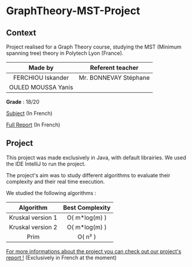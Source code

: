# GraphTheory-MST-Project

## Context
Project realised for a Graph Theory course, studying the MST (Minimum spanning tree) theory in Polytech Lyon (France).

|**Made by**|**Referent teacher**|
|:-:|:-:|
|FERCHIOU Iskander|Mr. BONNEVAY Stéphane|
|OULED MOUSSA Yanis|

**Grade** : 18/20

[Subject](Report/Projet_ArbresRecouvrants.pdf) (In French)

[Full Report](Report/Rapport_Ferchiou_Ouled_Moussa.pdf) (In French)

## Project
This project was made exclusively in Java, with default librairies.
We used the IDE IntelliJ to run the project.

The project's aim was to study different algorithms to evaluate their complexity and their real time execution.

We studied the following algorithms :

|**Algorithm**|**Best Complexity**|
|:-:|:-:|
|Kruskal version 1|O( m*log(m) )|
|Kruskal version 2|O( m*log(m) )|
|Prim|O( n² )|

[For more informations about the project you can check out our project's report !](https://github.com/Yaimuu/GraphTheory-MST-Project/tree/main/Report) (Exclusively in French at the moment)

